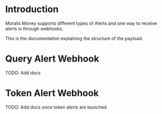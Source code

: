 # Introduction

Moralis Money supports different types of Alerts and one way to receive alerts is through webhooks.

This is the documentation explaining the structure of the payload.


# Query Alert Webhook

TODO: Add docs

# Token Alert Webhook

TODO: Add docs once token alerts are launched
